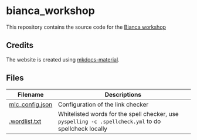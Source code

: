 # bianca_workshop

This repository contains the source code for the [Bianca workshop](https://uppmax.github.io/bianca_workshop/)


## Credits

The website is created using
[mkdocs-material](https://squidfunk.github.io/mkdocs-material). 

## Files

Filename                           |Descriptions
-----------------------------------|------------------------------------------------------------------------------------------------------
[mlc_config.json](mlc_config.json) |Configuration of the link checker
[.wordlist.txt](.wordlist.txt)     |Whitelisted words for the spell checker, use `pyspelling -c .spellcheck.yml` to do spellcheck locally
